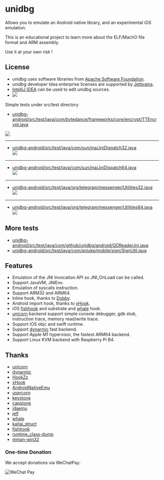 # unidbg

Allows you to emulate an Android native library, and an experimental iOS emulation.<br>

This is an educational project to learn more about the ELF/MachO file format and ARM assembly.<br>

Use it at your own risk !

## License
- unidbg uses software libraries from [Apache Software Foundation](http://apache.org). 
- unidbg developer Idea enterprise licenses are supported by [Jetbrains](https://www.jetbrains.com?from=unidbg).
- [IntelliJ IDEA](https://www.jetbrains.com/idea?from=unidbg) can be used to edit unidbg sources.
- ![](assets/idea_logo.svg)

Simple tests under src/test directory
- [unidbg-android/src/test/java/com/bytedance/frameworks/core/encrypt/TTEncrypt.java](https://github.com/zhkl0228/unidbg/blob/master/unidbg-android/src/test/java/com/bytedance/frameworks/core/encrypt/TTEncrypt.java)  

![](assets/TTEncrypt.gif)
***
- [unidbg-android/src/test/java/com/sun/jna/JniDispatch32.java](https://github.com/zhkl0228/unidbg/blob/master/unidbg-android/src/test/java/com/sun/jna/JniDispatch32.java)  
![](assets/JniDispatch32.gif)
***
- [unidbg-android/src/test/java/com/sun/jna/JniDispatch64.java](https://github.com/zhkl0228/unidbg/blob/master/unidbg-android/src/test/java/com/sun/jna/JniDispatch64.java)  
![](assets/JniDispatch64.gif)
***
- [unidbg-android/src/test/java/org/telegram/messenger/Utilities32.java](https://github.com/zhkl0228/unidbg/blob/master/unidbg-android/src/test/java/org/telegram/messenger/Utilities32.java)  
![](assets/Utilities32.gif)
***
- [unidbg-android/src/test/java/org/telegram/messenger/Utilities64.java](https://github.com/zhkl0228/unidbg/blob/master/unidbg-android/src/test/java/org/telegram/messenger/Utilities64.java)  
![](assets/Utilities64.gif)

## More tests
- [unidbg-android/src/test/java/com/github/unidbg/android/QDReaderJni.java](https://github.com/zhkl0228/unidbg/blob/master/unidbg-android/src/test/java/com/github/unidbg/android/QDReaderJni.java)
- [unidbg-android/src/test/java/com/anjuke/mobile/sign/SignUtil.java](https://github.com/zhkl0228/unidbg/blob/master/unidbg-android/src/test/java/com/anjuke/mobile/sign/SignUtil.java)

## Features
- Emulation of the JNI Invocation API so JNI_OnLoad can be called.
- Support JavaVM, JNIEnv.
- Emulation of syscalls instruction.
- Support ARM32 and ARM64.
- Inline hook, thanks to [Dobby](https://github.com/jmpews/Dobby).
- Android import hook, thanks to [xHook](https://github.com/iqiyi/xHook).
- iOS [fishhook](https://github.com/facebook/fishhook) and substrate and [whale](https://github.com/asLody/whale) hook.
- [unicorn](https://github.com/zhkl0228/unicorn) backend support simple console debugger, gdb stub, instruction trace, memory read/write trace.
- Support iOS objc and swift runtime.
- Support [dynarmic](https://github.com/MerryMage/dynarmic) fast backend.
- Support Apple M1 hypervisor, the fastest ARM64 backend.
- Support Linux KVM backend with Raspberry Pi B4.

## Thanks
- [unicorn](https://github.com/zhkl0228/unicorn)
- [dynarmic](https://github.com/MerryMage/dynarmic)
- [HookZz](https://github.com/jmpews/Dobby)
- [xHook](https://github.com/iqiyi/xHook)
- [AndroidNativeEmu](https://github.com/AeonLucid/AndroidNativeEmu)
- [usercorn](https://github.com/lunixbochs/usercorn)
- [keystone](https://github.com/keystone-engine/keystone)
- [capstone](https://github.com/aquynh/capstone)
- [idaemu](https://github.com/36hours/idaemu)
- [jelf](https://github.com/fornwall/jelf)
- [whale](https://github.com/asLody/whale)
- [kaitai_struct](https://github.com/kaitai-io/kaitai_struct)
- [fishhook](https://github.com/facebook/fishhook)
- [runtime_class-dump](https://github.com/Tyilo/runtime_class-dump)
- [mman-win32](https://github.com/mcgarrah/mman-win32)

### One-time Donation
We accept donations via WeChatPay:

![WeChat Pay](assets/wx.png)
